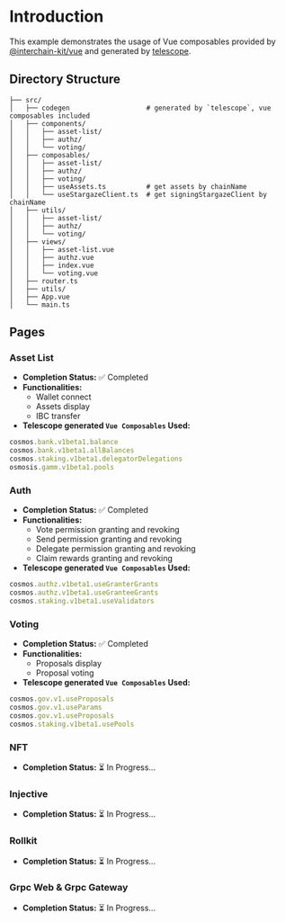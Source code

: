 # Introduction
This example demonstrates the usage of Vue composables provided by [@interchain-kit/vue](https://github.com/cosmology-tech/interchain-kit/tree/main/packages/vue) and generated by [telescope](https://github.com/cosmology-tech/telescope).
## Directory Structure
```
├── src/
│   ├── codegen                   # generated by `telescope`, vue composables included
│   ├── components/
│   │   ├── asset-list/
│   │   ├── authz/
│   │   └── voting/
│   ├── composables/
│   │   ├── asset-list/
│   │   ├── authz/
│   │   ├── voting/
│   │   ├── useAssets.ts          # get assets by chainName
│   │   └── useStargazeClient.ts  # get signingStargazeClient by chainName
│   ├── utils/
│   │   ├── asset-list/
│   │   ├── authz/
│   │   └── voting/
│   ├── views/
│   │   ├── asset-list.vue
│   │   ├── authz.vue
│   │   ├── index.vue
│   │   └── voting.vue
│   ├── router.ts
│   ├── utils/
│   ├── App.vue
│   └── main.ts 
```
## Pages

### Asset List
- **Completion Status:** ✅ Completed  
- **Functionalities:**  
  - Wallet connect  
  - Assets display  
  - IBC transfer  
- **Telescope generated `Vue Composables` Used:**
```ts
cosmos.bank.v1beta1.balance
cosmos.bank.v1beta1.allBalances
cosmos.staking.v1beta1.delegatorDelegations
osmosis.gamm.v1beta1.pools
```

### Auth
- **Completion Status:** ✅ Completed  
- **Functionalities:**  
  - Vote permission granting and revoking
  - Send permission granting and revoking
  - Delegate permission granting and revoking
  - Claim rewards granting and revoking
- **Telescope generated `Vue Composables` Used:**
```ts
cosmos.authz.v1beta1.useGranterGrants
cosmos.authz.v1beta1.useGranteeGrants
cosmos.staking.v1beta1.useValidators
```

### Voting
- **Completion Status:** ✅ Completed  
- **Functionalities:**  
  - Proposals display
  - Proposal voting
- **Telescope generated `Vue Composables` Used:**
```ts
cosmos.gov.v1.useProposals
cosmos.gov.v1.useParams
cosmos.gov.v1.useProposals
cosmos.staking.v1beta1.usePools
```

### NFT
- **Completion Status:** ⏳ In Progress...

### Injective
- **Completion Status:** ⏳ In Progress...

### Rollkit
- **Completion Status:** ⏳ In Progress...

### Grpc Web & Grpc Gateway
- **Completion Status:** ⏳ In Progress...